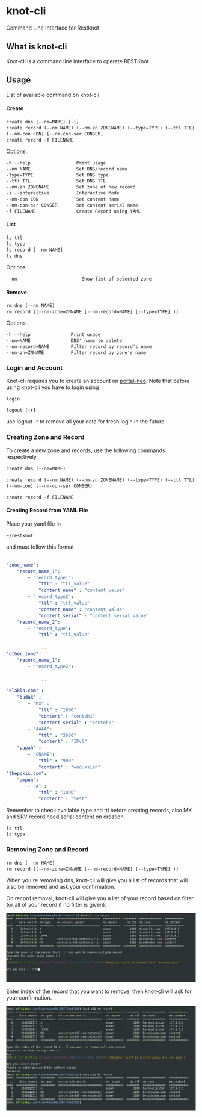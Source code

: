 # knot-cli




Command Line Interface for Restknot


## What is knot-cli


Knot-cli is a command line interface to operate RESTKnot



## Usage

List of available command on knot-cli

#### Create
```
create dns (--nm=NAME) [-i]
create record (--nm NAME) (--nm-zn ZONENAME) (--type=TYPE) (--ttl TTL) (--nm-con CON) [--nm-con-ser CONSER] 
create record -f FILENAME
```

Options : 
```
-h --help                 Print usage
--nm NAME                 Set DNS/record name
-type=TYPE                Set DNS type
--ttl TTL                 Set DNS TTL 
--nm-zn ZONENAME          Set zone of new record
-i --interactive          Interactive Mode
--nm-con CON              Set content name
--nm-con-ser CONSER       Set content serial name
-f FILENAME               Create Record using YAML
```

#### List

```
ls ttl
ls type
ls record [--nm NAME]
ls dns
```

Options : 

```
--nm                        Show list of selected zone

```

#### Remove
```
rm dns (--nm NAME)
rm record [(--nm-zone=ZNNAME [--nm-record=NAME] [--type=TYPE] )]

```

<a name="Filter"></a>Options : 
```
-h --help               Print usage
--nm=NAME               DNS' name to delete
--nm-record=NAME        Filter record by record's name
--nm-zn=ZNNAME          Filter record by zone's name
```

### Login and Account
Knot-cli requires you to create an account on [portal-neo](https://portal.neo.id/). Note that before using knot-cli you have to login using

```
login
```
```
logout [-r]
```

use logout -r to remove all your data for fresh login in the future


### Creating Zone and Record

To create a new zone and records, use the following commands respectively 

```
create dns (--nm=NAME)
```
```
create record (--nm NAME) (--nm-zn ZONENAME) (--type=TYPE) (--ttl TTL) (--nm-con) [--nm-con-ser CONSER]
```
```
create record -f FILENAME
```

#### Creating Record  from YAML File

Place your yaml file in
```
~/restknot
```

and must follow this format
```yaml

"zone_name":
    "record_name_1":
        - "record_type1":
            "ttl" : "ttl_value"
            "content_name" : "content_value"
        - "record_type2":
            "ttl" : "ttl_value"
            "content_name" : "content_value"
            "content_serial" : "content_serial_value"
    "record_name_2":
        - "record_type":
            "ttl" : "ttl_value"
            .
            ...
"other_zone":
    "record_name_1":
        - "record_type2":
            .
            ...

```


```yaml
"klakla.com" :
    "budak" :
        - "MX" :
            "ttl" : "1800"
            "content" : "contoh1"
            "content-serial" : "contoh2"
        - "AAAA":
            "ttl" : "3600"
            "content" : "IPv6"
    "papah" :
        - "CNAME":
            "ttl" : "900"
            "content" : "waduksiah"
"thepokis.com":
    "ampun":
        - "A" :
            "ttl" : "1800"
            "content" : "test"
```


Remember to check available type and ttl before creating records, also MX and SRV record need serial content on creation. 


```
ls ttl
ls type
```



### Removing Zone and Record

```
rm dns (--nm NAME)
rm record [(--nm-zone=ZNNAME [--nm-record=NAME] [--type=TYPE] )]
```

When you're removing dns, knot-cli will give you a list of records that will also be removed and ask your confirmation.

On record removal, knot-cli will give you a list of your record based on filter (or all of your record if no filter is given). 

![knot-cli rm1](https://github.com/riszkymf/RESTKnot/blob/devel/CLI/docs/img/rm1.jpg "Record removal")

Enter index of the record that you want to remove, then knot-cli will ask for your confirmation.

![knot-cli rm2](https://github.com/riszkymf/RESTKnot/blob/devel/CLI/docs/img/rm2.jpg "Record removal 2")


